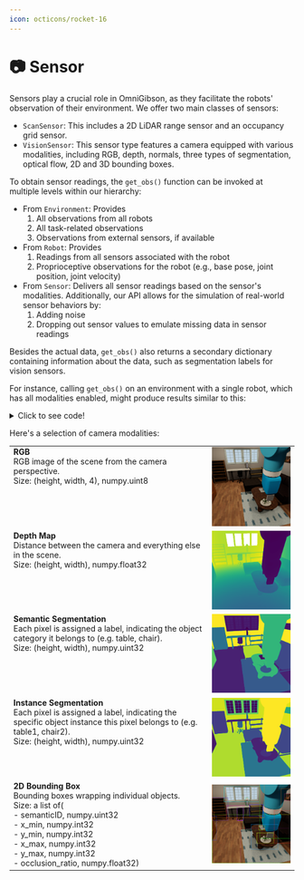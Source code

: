```yaml
---
icon: octicons/rocket-16
---
```


# 📷 **Sensor**

Sensors play a crucial role in OmniGibson, as they facilitate the robots' observation of their environment. We offer two main classes of sensors:

 - `ScanSensor`: This includes a 2D LiDAR range sensor and an occupancy grid sensor.
 - `VisionSensor`: This sensor type features a camera equipped with various modalities, including RGB, depth, normals, three types of segmentation, optical flow, 2D and 3D bounding boxes.

To obtain sensor readings, the `get_obs()` function can be invoked at multiple levels within our hierarchy:

 - From `Environment`: Provides
    1. All observations from all robots
    2. All task-related observations
    3. Observations from external sensors, if available
 - From `Robot`: Provides
    1. Readings from all sensors associated with the robot
    2. Proprioceptive observations for the robot (e.g., base pose, joint position, joint velocity)
 - From `Sensor`: Delivers all sensor readings based on the sensor's modalities. Additionally, our API allows for the simulation of real-world sensor behaviors by:
    1. Adding noise
    2. Dropping out sensor values to emulate missing data in sensor readings

Besides the actual data, `get_obs()` also returns a secondary dictionary containing information about the data, such as segmentation labels for vision sensors.

For instance, calling `get_obs()` on an environment with a single robot, which has all modalities enabled, might produce results similar to this:

<details>
<summary>Click to see code!</summary>
<pre><code>
data: 
{
    "robot0": {
        "robot0:laser_link:Lidar:0": {
            "scan": np.array(...),
            "occupancy_grid": np.array(...)
        },
        "robot0:eyes:Camera:0": {
            "rgb": np.array(...),
            "depth": np.array(...),
            "depth_linear": np.array(...),
            "normal": np.array(...),
            "flow": np.array(...),
            "bbox_2d_tight": np.array(...),
            "bbox_2d_loose": np.array(...),
            "bbox_3d": np.array(...),
            "seg_semantic": np.array(...),
            "seg_instance": np.array(...),
            "seg_instance_id": np.array(...)
        },
        "proprio": np.array(...)
    }
    "task": {
        "low_dim": np.array(...)
    }
}

info:
{
    'robot0': {
        'robot0:laser_link:Lidar:0': {}, 
        'robot0:eyes:Camera:0': {
            'seg_semantic': {'298104422': 'object', '764121901': 'background', '2814990211': 'agent'}, 
            'seg_instance': {...}, 
            'seg_instance_id': {...}
        }, 
        'proprio': {}
    }
}
</code></pre>
</details>

Here's a selection of camera modalities:

<table>
    <tr>
        <td valign="top">
            <strong>RGB</strong><br>  
            RGB image of the scene from the camera perspective.<br>
            Size: (height, width, 4), numpy.uint8
        </td>
        <td>
            <img src="../assets/camera_asset/rgb.png" alt="rgb">
        </td>
    </tr>
    <tr>
        <td valign="top">
            <strong>Depth Map</strong><br>  
            Distance between the camera and everything else in the scene.<br>
            Size: (height, width), numpy.float32
        </td>
        <td>
            <img src="../assets/camera_asset/depth.png" alt="depth">
        </td>
    </tr>
    <tr>
        <td valign="top">
            <strong>Semantic Segmentation</strong><br>  
            Each pixel is assigned a label, indicating the object category it belongs to (e.g. table, chair).<br> 
            Size: (height, width), numpy.uint32
        </td>
        <td>
            <img src="../assets/camera_asset/seg_semantic.png" alt="seg_semantic">
        </td>
    </tr>
    <tr>
        <td valign="top">
            <strong>Instance Segmentation</strong><br> 
            Each pixel is assigned a label, indicating the specific object instance this pixel belongs to (e.g. table1, chair2).<br> 
            Size: (height, width), numpy.uint32
        </td>
        <td>
            <img src="../assets/camera_asset/seg_instance.png" alt="seg_instance">
        </td>
    </tr>
    <tr>
        <td valign="top">
            <strong>2D Bounding Box</strong><br>
            Bounding boxes wrapping individual objects.<br>
            Size: a list of(<br>
            - semanticID, numpy.uint32<br>
            - x_min, numpy.int32<br>
            - y_min, numpy.int32<br>
            - x_max, numpy.int32<br>
            - y_max, numpy.int32<br>
            - occlusion_ratio, numpy.float32)
        </td>
        <td>
            <img src="../assets/camera_asset/bbox_2d_tight.png" alt="bbox_2d">
        </td>
    </tr>
</table>

